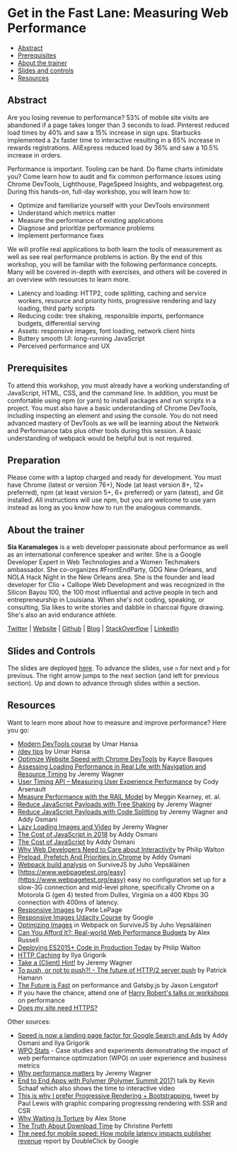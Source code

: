 # Get in the Fast Lane: Measuring Web Performance

- [Abstract](#abstract)
- [Prerequisites](#prerequisites)
- [About the trainer](#about-the-trainer)
- [Slides and controls](#slides-and-controls)
- [Resources](#resources)

## Abstract
Are you losing revenue to performance? 53% of mobile site visits are abandoned if a page takes longer than 3 seconds to load. Pinterest reduced load times by 40% and saw a 15% increase in sign ups. Starbucks implemented a 2x faster time to interactive resulting in a 65% increase in rewards registrations. AliExpress reduced load by 36% and saw a 10.5% increase in orders.

Performance is important. Tooling can be hard. Do flame charts intimidate you? Come learn how to audit and fix common performance issues using Chrome DevTools, Lighthouse, PageSpeed Insights, and webpagetest.org. During this hands-on, full-day workshop, you will learn how to:

- Optimize and familiarize yourself with your DevTools environment
- Understand which metrics matter
- Measure the performance of existing applications
- Diagnose and prioritize performance problems
- Implement performance fixes

We will profile real applications to both learn the tools of measurement as well as see real performance problems in action. By the end of this workshop, you will be familiar with the following performance concepts. Many will be covered in-depth with exercises, and others will be covered in an overview with resources to learn more.

- Latency and loading:  HTTP2, code splitting, caching and service workers, resource and priority hints, progressive rendering and lazy loading, third party scripts
- Reducing code: tree shaking, responsible imports, performance budgets, differential serving
- Assets: responsive images, font loading, network client hints
- Buttery smooth UI:  long-running JavaScript
- Perceived performance and UX

## Prerequisites

To attend this workshop, you must already have a working understanding of JavaScript, HTML, CSS, and the command line. In addition, you must be comfortable using npm (or yarn) to install packages and run scripts in a project. You must also have a basic understanding of Chrome DevTools, including inspecting an element and using the console. You do not need advanced mastery of DevTools as we will be learning about the Network and Performance tabs plus other tools during this session. A basic understanding of webpack would be helpful but is not required.

## Preparation

Please come with a laptop charged and ready for development. You must have Chrome (latest or version 76+), Node (at least version 8+, 12+ preferred), npm (at least version 5+, 6+ preferred) or yarn (latest), and Git installed. All instructions will use npm, but you are welcome to use yarn instead as long as you know how to run the analogous commands.

## About the trainer

**Sia Karamalegos** is a web developer passionate about performance as well as an international conference speaker and writer. She is a Google Developer Expert in Web Technologies and a Women Techmakers ambassador. She co-organizes #FrontEndParty, GDG New Orleans, and NOLA Hack Night in the New Orleans area. She is the founder and lead developer for Clio + Calliope Web Development and was recognized in the Silicon Bayou 100, the 100 most influential and active people in tech and entrepreneurship in Louisiana. When she's not coding, speaking, or consulting, Sia likes to write stories and dabble in charcoal figure drawing. She's also an avid endurance athlete.

[Twitter](https://twitter.com/thegreengreek) | [Website](https://siakaramalegos.github.io/) | [Github](https://github.com/siakaramalegos) | [Blog](https://medium.com/@thegreengreek) | [StackOverflow](https://stackoverflow.com/users/5049215/sia?tab=profile) | [LinkedIn](https://www.linkedin.com/in/karamalegos)

## Slides and Controls

The slides are deployed [here](https://siakaramalegos.github.io/perf_workshop/#/). To advance the slides, use `n` for next and `p` for previous. The right arrow jumps to the next section (and left for previous section). Up and down to advance through slides within a section.

## Resources

Want to learn more about how to measure and improve performance? Here you go:

- [Modern DevTools course](https://moderndevtools.com/) by Umar Hansa
- [/dev tips](https://umaar.com/dev-tips/) by Umar Hansa
- [Optimize Website Speed with Chrome DevTools](https://developers.google.com/web/tools/chrome-devtools/speed/get-started) by Kayce Basques
- [Assessing Loading Performance in Real Life with Navigation and Resource Timing](https://developers.google.com/web/fundamentals/performance/navigation-and-resource-timing/) by Jeremy Wagner
- [User Timing API – Measuring User Experience Performance](https://www.keycdn.com/blog/user-timing/) by Cody Arsenault
- [Measure Performance with the RAIL Model](https://developers.google.com/web/fundamentals/performance/rail) by Meggin Kearney, et. al.
- [Reduce JavaScript Payloads with Tree Shaking](https://developers.google.com/web/fundamentals/performance/optimizing-javascript/tree-shaking/) by Jeremy Wagner
- [Reduce JavaScript Payloads with Code Splitting](https://developers.google.com/web/fundamentals/performance/optimizing-javascript/code-splitting/) by Jeremy Wagner and Addy Osmani
- [Lazy Loading Images and Video](https://developers.google.com/web/fundamentals/performance/lazy-loading-guidance/images-and-video/) by Jeremy Wagner
- [The Cost of JavaScript in 2018](https://medium.com/@addyosmani/the-cost-of-javascript-in-2018-7d8950fbb5d4) by Addy Osmani
- [The Cost of JavaScript](https://medium.com/dev-channel/the-cost-of-javascript-84009f51e99e) by Addy Osmani
- [Why Web Developers Need to Care about Interactivity](https://philipwalton.com/articles/why-web-developers-need-to-care-about-interactivity/) by Philip Walton
- [Preload, Prefetch And Priorities in Chrome](https://medium.com/reloading/preload-prefetch-and-priorities-in-chrome-776165961bbf) by Addy Osmani
- [Webpack build analysis](https://survivejs.com/webpack/optimizing/build-analysis/) on SurviveJS by Juho Vepsäläinen
- [https://www.webpagetest.org/easy](https://www.webpagetest.org/easy) easy no configuration set up for a slow-3G connection and mid-level phone, specifically Chrome on a Motorola G (gen 4) tested from Dulles, Virginia on a 400 Kbps 3G connection with 400ms of latency.
- [Responsive Images](https://developers.google.com/web/fundamentals/design-and-ux/responsive/images) by Pete LePage
- [Responsive Images Udacity Course](https://www.udacity.com/course/responsive-images--ud882) by Google
- [Optimizing Images](https://survivejs.com/webpack/loading/images/#optimizing-images) in Webpack on SurviveJS by Juho Vepsäläinen
- [Can You Afford It?: Real-world Web Performance Budgets](https://infrequently.org/2017/10/can-you-afford-it-real-world-web-performance-budgets/) by Alex Russell
- [Deploying ES2015+ Code in Production Today](https://philipwalton.com/articles/deploying-es2015-code-in-production-today/) by Philip Walton
- [HTTP Caching](https://developers.google.com/web/fundamentals/performance/optimizing-content-efficiency/http-caching) by Ilya Grigorik
- [Take a (Client) Hint!](https://www.youtube.com/watch?v=md7Ua82fPe4&list=PLe9psSNJBf75O6abYvvjxhm36_QU9H-f2&index=16) by Jeremy Wagner
- [To push, or not to push?! - The future of HTTP/2 server push](https://www.youtube.com/watch?v=ga_-zsTHRm8&list=PLe9psSNJBf75O6abYvvjxhm36_QU9H-f2&index=24) by Patrick Hamann
- [The Future is Fast](https://jlengstorf.github.io/presentations/the-future-is-fast/#/) on performance and Gatsby.js by Jason Lengstorf
- If you have the chance, attend one of [Harry Robert's talks or workshops](https://csswizardry.com/workshops/) on performance
- [Does my site need HTTPS?](https://doesmysiteneedhttps.com/)

Other sources:

- [Speed is now a landing page factor for Google Search and Ads](https://developers.google.com/web/updates/2018/07/search-ads-speed) by Addy Osmani and Ilya Grigorik
- [WPO Stats](https://wpostats.com/) - Case studies and experiments demonstrating the impact of web performance optimization (WPO) on user experience and business metrics
- [Why performance matters](https://developers.google.com/web/fundamentals/performance/why-performance-matters/) by Jeremy Wagner
- [End to End Apps with Polymer (Polymer Summit 2017)](https://www.youtube.com/watch?v=0A-2BhEZiM4) talk by Kevin Schaaf which also shows the time to interactive video
- [This is why I prefer Progressive Rendering + Bootstrapping.](https://twitter.com/aerotwist/status/729712502943174657) tweet by Paul Lewis with graphic comparing progressing rendering with SSR and CSR
- [Why Waiting Is Torture](http://www.nytimes.com/2012/08/19/opinion/sunday/why-waiting-in-line-is-torture.html) by Alex Stone
- [The Truth About Download Time](https://articles.uie.com/download_time/) by Christine Perfetti
- [The need for mobile speed: How mobile latency impacts publisher revenue](https://www.doubleclickbygoogle.com/articles/mobile-speed-matters/) report by DoubleClick by Google

